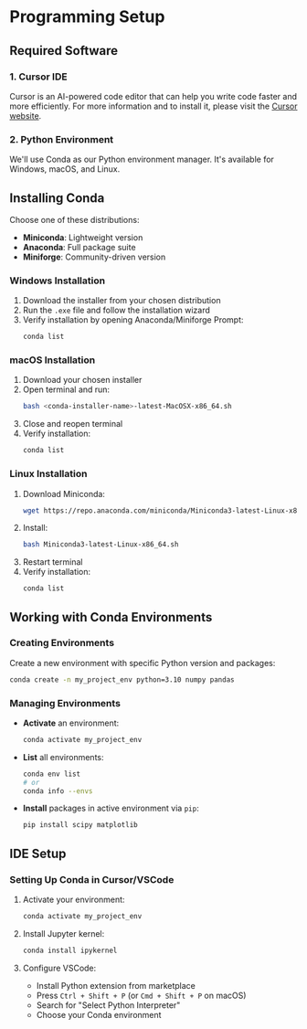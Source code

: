 # Programming Setup

## Required Software

### 1. Cursor IDE
Cursor is an AI-powered code editor that can help you write code faster and more efficiently. For more information and to install it, please visit the [Cursor website](https://www.cursor.com/).

### 2. Python Environment
We'll use Conda as our Python environment manager. It's available for Windows, macOS, and Linux.

## Installing Conda

Choose one of these distributions:
- **Miniconda**: Lightweight version
- **Anaconda**: Full package suite
- **Miniforge**: Community-driven version

### Windows Installation
1. Download the installer from your chosen distribution
2. Run the `.exe` file and follow the installation wizard
3. Verify installation by opening Anaconda/Miniforge Prompt:
   ```bash
   conda list
   ```

### macOS Installation
1. Download your chosen installer
2. Open terminal and run:
   ```bash
   bash <conda-installer-name>-latest-MacOSX-x86_64.sh
   ```
3. Close and reopen terminal
4. Verify installation:
   ```bash
   conda list
   ```

### Linux Installation
1. Download Miniconda:
   ```bash
   wget https://repo.anaconda.com/miniconda/Miniconda3-latest-Linux-x86_64.sh
   ```
2. Install:
   ```bash
   bash Miniconda3-latest-Linux-x86_64.sh
   ```
3. Restart terminal
4. Verify installation:
   ```bash
   conda list
   ```

## Working with Conda Environments

### Creating Environments
Create a new environment with specific Python version and packages:
```bash
conda create -n my_project_env python=3.10 numpy pandas
```

### Managing Environments
- **Activate** an environment:
  ```bash
  conda activate my_project_env
  ```
- **List** all environments:
  ```bash
  conda env list
  # or
  conda info --envs
  ```
- **Install** packages in active environment via `pip`:
  ```bash
  pip install scipy matplotlib
  ```

## IDE Setup

### Setting Up Conda in Cursor/VSCode

1. Activate your environment:
   ```bash
   conda activate my_project_env
   ```

2. Install Jupyter kernel:
   ```bash
   conda install ipykernel
   ```

3. Configure VSCode:
   - Install Python extension from marketplace
   - Press `Ctrl + Shift + P` (or `Cmd + Shift + P` on macOS)
   - Search for "Select Python Interpreter"
   - Choose your Conda environment
